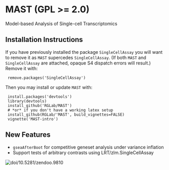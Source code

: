MAST (GPL >= 2.0)
===============

Model-based Analysis of Single-cell Transcriptomics


Installation Instructions
------------
If you have previously installed the package `SingleCellAssay` you will want to remove it as `MAST` supercedes `SingleCellAssay`.  (If both `MAST` and `SingleCellAssay` are attached, opaque S4 dispatch errors will result.)  Remove it with:

     remove.packages('SingleCellAssay')

Then you may install or update `MAST` with:

     install.packages('devtools')
     library(devtools)
     install_github('RGLab/MAST')
     # *or* if you don't have a working latex setup
     install_github(RGLab/'MAST', build_vignettes=FALSE)
     vignette('MAST-intro')


New Features 
------------
- `gseaAfterBoot` for competitive geneset analysis under variance inflation
- Support tests of arbitrary contrasts using LRT/zlm.SingleCellAssay

![doi/10.5281/zendoo.9810](http://zenodo.org/badge/doi/10.5281/zenodo.9810.png)
